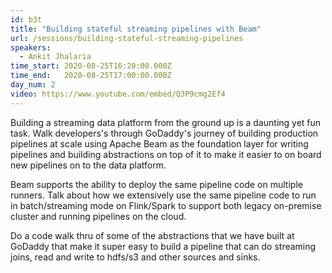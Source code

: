 ```yaml
---
id: b3t
title: "Building stateful streaming pipelines with Beam"
url: /sessions/building-stateful-streaming-pipelines
speakers:
  - Ankit Jhalaria
time_start: 2020-08-25T16:20:00.000Z
time_end:   2020-08-25T17:00:00.000Z
day_num: 2
video: https://www.youtube.com/embed/Q3P9cmg2Ef4
---
```


Building a streaming data platform from the ground up is a daunting yet fun task. Walk developers's through GoDaddy's journey of building production pipelines at scale using Apache Beam as the foundation layer for writing pipelines and building abstractions on top of it to make it easier to on board new pipelines on to the data platform.

Beam supports the ability to deploy the same pipeline code on multiple runners. Talk about how we extensively use the same pipeline code to run in batch/streaming mode on Flink/Spark to support both legacy on-premise cluster and running pipelines on the cloud.

Do a code walk thru of some of the abstractions that we have built at GoDaddy that make it super easy to build a pipeline that can do streaming joins, read and write to hdfs/s3 and other sources and sinks.